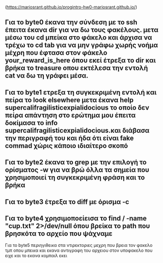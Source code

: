 (https://mariosrant.github.io/progintro-hw0-mariosrant.github.io/)

Για το byte0 έκανα την σύνδεση με το ssh έπειτα έκανα dir για να δω τους φακέλους.
μετα μέσω του cd μπείκα στο φάκελο και άρχισα να τρέχω το cd tab για να μην γράφω χωρής
νοήμα μέχρη που έφτασα στον φάκελο your_reward_is_here όπου εκεί έτρεξα το dir και βρήκα
το treasure οπου εκτέλεσα την εντολή cat να δω τη γράφει μέσα.
------------------------------------------------------------------------------------------
Για το byte1 ετρεξα τη συγκεκριμένη εντολή και πείρα το look elsewhere μετα έκανα help supercalifragilisticexpialidocious το οποίο δεν
πείρα απάντηση στο ερώτημα μου έπειτα δοκίμασα το info supercalifragilisticexpialidocious.και διάβασα την περιγραφή του και ήδα ότι
είναι fake commad χώρις κάποιο ιδιαίτερο σκοπό
-----------------------------------------------------------------------------------------------------------------------------------------
Για το byte2 έκανα το grep με την επιλογή το ορίσματος -w για να βρώ όλλα τα σημεία που
χρησιμοποιεί τη συγκεκριμένη φράση και το βρήκα
------------------------------------------------------------------------------------------
Για το byte3 έτρεξα το diff με όρισμα -c 
-----------------------------------------------------------------------------------------
Για το byte4 χρησιμοποείεισα το find / -name "cup.txt" 2>/dev/null όπου βρείκα το path 
που βρησκότα το αρχείο που ψάχναμε  
----------------------------------------------------------------------------------------
Για το byte5 περιηγιθεικα στα ντιρεκτοριες μεχρη που βρεια τον φακελο τμπ οπου μπεικα και εκανα αντιγραφη του αρχειου στον υποφακελο
που ειχε και το εκανα κομπαιλ εκει
